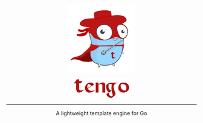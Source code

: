 <p align="center">
<img src="assets/logo.png" alt="gourl" title="gourl" height="180" /> 
</p>
<p align="center">
<img src="assets/logo-font.png" alt="gourl" title="gourl" height="50" />
</p>


---

<p align="center">A lightweight template engine for Go</p>
